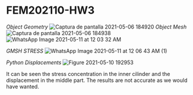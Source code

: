 # FEM202110-HW3
*Object Geometry*
![Captura de pantalla 2021-05-06 184920](https://user-images.githubusercontent.com/69157203/117375045-5179cc80-ae9c-11eb-9bac-ac3a2ff9dbd4.png)
*Object Mesh*
![Captura de pantalla 2021-05-06 184938](https://user-images.githubusercontent.com/69157203/117375049-53439000-ae9c-11eb-9f18-1facb8d475b4.png)
![WhatsApp Image 2021-05-11 at 12 03 32 AM](https://user-images.githubusercontent.com/69157203/117756680-9d09de80-b1ec-11eb-89b1-3e3a40353630.jpeg)

*GMSH STRESS*
![WhatsApp Image 2021-05-11 at 12 06 43 AM (1)](https://user-images.githubusercontent.com/69157203/117756814-db9f9900-b1ec-11eb-8076-478637d47b81.jpeg)

*Python Displacements*
![Figure 2021-05-10 192953](https://user-images.githubusercontent.com/69157203/117756943-15709f80-b1ed-11eb-9452-a7f6ac639b39.png)


It can be seen the stress concentration in the inner cilinder and the displacement in the middle part. The results are not accurate as we would have wanted.

